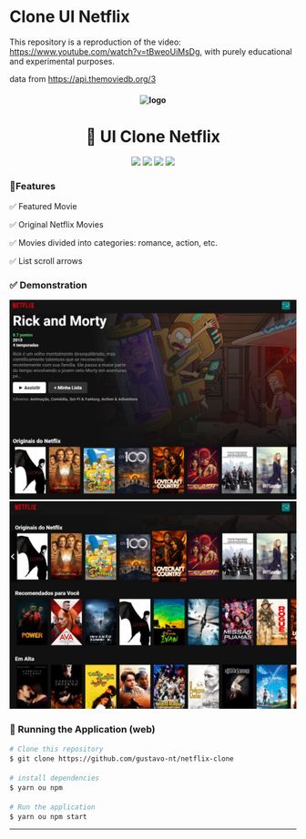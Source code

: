 # Clone UI Netflix

This repository is a reproduction of the video: https://www.youtube.com/watch?v=tBweoUiMsDg, with purely educational and experimental purposes. 

data from https://api.themoviedb.org/3

<h4 align="center">
  <img src="https://logodownload.org/wp-content/uploads/2014/10/netflix-logo-2.png" alt="logo" height="75"/>
</h4>

<h1 align="center">
    🚀 UI Clone Netflix
</h1>


<p align="center">
  <img src="https://img.shields.io/badge/react%20version-16.8.0-informational"/>
  <img src="https://img.shields.io/badge/next%20version-latest-important" />
  <img src="https://img.shields.io/badge/last%20commit-february-blue" />
  <img src="https://img.shields.io/badge/license-MIT-success"/>
</p>

### 📎Features 

✅ Featured Movie

✅ Original Netflix Movies

✅ Movies divided into categories: romance, action, etc.

✅ List scroll arrows


### ✅ Demonstration
![Screenshot_1](/imgs/Screenshot_1.jpg "Screenshot_1")![Screenshot_2](/imgs/Screenshot_2.jpg "Screenshot_2")

### 📗 Running the Application (web)

```bash
# Clone this repository
$ git clone https://github.com/gustavo-nt/netflix-clone

# install dependencies
$ yarn ou npm

# Run the application
$ yarn ou npm start
```

<hr/>
